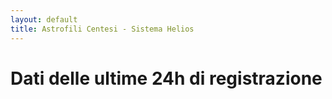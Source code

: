 ```yaml
---
layout: default
title: Astrofili Centesi - Sistema Helios
---
```



# Dati delle ultime 24h di registrazione


<div id="plotlyDiv"></div>

<script src="https://code.jquery.com/jquery-3.6.0.min.js" integrity="sha256-/xUj+3OJU5yExlq6GSYGSHk7tPXikynS7ogEvDej/m4=" crossorigin="anonymous"></script>
<script src="https://cdn.jsdelivr.net/npm/chart.js/dist/chart.min.js"></script>
<script src="https://cdn.jsdelivr.net/npm/chartjs-adapter-date-fns/dist/chartjs-adapter-date-fns.bundle.min.js"></script>

<script src='https://cdn.plot.ly/plotly-2.11.1.min.js'></script>

<script>

function renderChart(labels,ch1,ch2,ch3) {
    var ctx = document.getElementById("myChart").getContext('2d');

    var myChart = new Chart(ctx, {
        type: 'line',
        data: {
            labels: labels,
            datasets: [ch1,ch2,ch3]
        },
        options: {
elements: {
point: {
radius: 0
}
},
plugins: {
            title: {
                display: true,
                text: "Acquisizione sistema Helios"
            }
            },
            scales: {
            x: {
                type: 'time',
                ticks: {
source:'data'},
time: { unit: 'second',
displayFormats: {
second: 'yyyy-MM-dd hh:mm:ss'}
            }
        }
        }
    }});



}

function plotPlotly(ch1data,ch2data,ch3data) {
var plotlydata=[ch1data,ch2data,ch3data];
Plotly.newPlot('plotlyDiv',plotlydata);
}

var labels=[];
var ch1data={type:'scatter', mode: 'lines', name:'ch1', x:[],y:[]};
var ch2data={type:'scatter', mode: 'lines', name:'ch2', x:[],y:[]};
var ch3data={type:'scatter', mode: 'lines', name:'ch3', x:[],y:[]};

$.getJSON( "{{site.baseurl}}/data/db_latest.json", function( inputdata ) {

        var ch1={
label: 'ch1',
backgroundColor: 'rgb(255, 99, 132)',
           borderColor: 'rgb(255, 99, 132)',
           showLine: true,
data: []
};

  $.each(inputdata['ch1'], function( key, val ) {
      labels.push(parseInt(key));
          ch1['data'].push({'x':parseInt(key),'y':val});
          ch1data['x'].push(new Date(parseInt(key)).toISOString());
          ch1data['y'].push(val);
  });

        var ch2={
label: 'ch2',
backgroundColor: 'rgb(218, 247, 166)',
           borderColor: 'rgb(218, 247, 166)',
           showLine: true,
data: []
};

  $.each(inputdata['ch2'], function( key, val ) {
          ch2['data'].push({'x':parseInt(key),'y':val});
          ch2data['x'].push(new Date(parseInt(key)).toISOString());
          ch2data['y'].push(val);
  });


        var ch3={
label: 'ch3',
backgroundColor: 'rgb(144, 12, 63)',
           borderColor: 'rgb(144, 12, 63)',
           showLine: true,
data: []
};

  $.each(inputdata['ch3'], function( key, val ) {
          ch3['data'].push({'x':parseInt(key),'y':val});
          ch3data['x'].push(new Date(parseInt(key)).toISOString());
          ch3data['y'].push(val);
  });

//renderChart(labels,ch1,ch2,ch3);
plotPlotly(ch1data,ch2data,ch3data);

//datasets.push(ch2);
//datasets.push(ch3);
 
});



</script>


